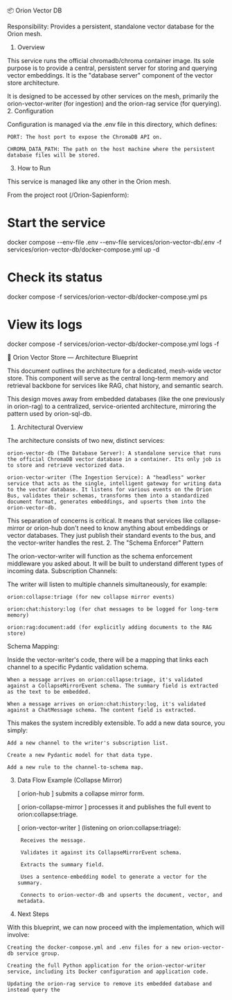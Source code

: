 📦 Orion Vector DB

Responsibility: Provides a persistent, standalone vector database for the Orion mesh.
1. Overview

This service runs the official chromadb/chroma container image. Its sole purpose is to provide a central, persistent server for storing and querying vector embeddings. It is the "database server" component of the vector store architecture.

It is designed to be accessed by other services on the mesh, primarily the orion-vector-writer (for ingestion) and the orion-rag service (for querying).
2. Configuration

Configuration is managed via the .env file in this directory, which defines:

    PORT: The host port to expose the ChromaDB API on.

    CHROMA_DATA_PATH: The path on the host machine where the persistent database files will be stored.

3. How to Run

This service is managed like any other in the Orion mesh.

From the project root (/Orion-Sapienform):

# Start the service
docker compose --env-file .env --env-file services/orion-vector-db/.env -f services/orion-vector-db/docker-compose.yml up -d

# Check its status
docker compose -f services/orion-vector-db/docker-compose.yml ps

# View its logs
docker compose -f services/orion-vector-db/docker-compose.yml logs -f


🧠 Orion Vector Store — Architecture Blueprint

This document outlines the architecture for a dedicated, mesh-wide vector store. This component will serve as the central long-term memory and retrieval backbone for services like RAG, chat history, and semantic search.

This design moves away from embedded databases (like the one previously in orion-rag) to a centralized, service-oriented architecture, mirroring the pattern used by orion-sql-db.
1. Architectural Overview

The architecture consists of two new, distinct services:

    orion-vector-db (The Database Server): A standalone service that runs the official ChromaDB vector database in a container. Its only job is to store and retrieve vectorized data.

    orion-vector-writer (The Ingestion Service): A "headless" worker service that acts as the single, intelligent gateway for writing data to the vector database. It listens for various events on the Orion Bus, validates their schemas, transforms them into a standardized document format, generates embeddings, and upserts them into the orion-vector-db.

This separation of concerns is critical. It means that services like collapse-mirror or orion-hub don't need to know anything about embeddings or vector databases. They just publish their standard events to the bus, and the vector-writer handles the rest.
2. The "Schema Enforcer" Pattern

The orion-vector-writer will function as the schema enforcement middleware you asked about. It will be built to understand different types of incoming data.
Subscription Channels:

The writer will listen to multiple channels simultaneously, for example:

    orion:collapse:triage (for new collapse mirror events)

    orion:chat:history:log (for chat messages to be logged for long-term memory)

    orion:rag:document:add (for explicitly adding documents to the RAG store)

Schema Mapping:

Inside the vector-writer's code, there will be a mapping that links each channel to a specific Pydantic validation schema.

    When a message arrives on orion:collapse:triage, it's validated against a CollapseMirrorEvent schema. The summary field is extracted as the text to be embedded.

    When a message arrives on orion:chat:history:log, it's validated against a ChatMessage schema. The content field is extracted.

This makes the system incredibly extensible. To add a new data source, you simply:

    Add a new channel to the writer's subscription list.

    Create a new Pydantic model for that data type.

    Add a new rule to the channel-to-schema map.

3. Data Flow Example (Collapse Mirror)

    [ orion-hub ] submits a collapse mirror form.

    [ orion-collapse-mirror ] processes it and publishes the full event to orion:collapse:triage.

    [ orion-vector-writer ] (listening on orion:collapse:triage):

        Receives the message.

        Validates it against its CollapseMirrorEvent schema.

        Extracts the summary field.

        Uses a sentence-embedding model to generate a vector for the summary.

        Connects to orion-vector-db and upserts the document, vector, and metadata.

4. Next Steps

With this blueprint, we can now proceed with the implementation, which will involve:

    Creating the docker-compose.yml and .env files for a new orion-vector-db service group.

    Creating the full Python application for the orion-vector-writer service, including its Docker configuration and application code.

    Updating the orion-rag service to remove its embedded database and instead query the
